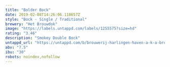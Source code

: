 ```yaml
---
title: "Bolder Bock"
date: 2019-02-08T14:26:06.118657Z
style: "Bock - Single / Traditional"
brewery: "Het Brouwdok"
image: "https://labels.untappd.com/labels/1255575?size=hd"
rating: "3.46"
description: "Smokey Double Bock"
untappd_url: "https://untappd.com/b/brouwerij-harlingen-haven-a-k-a-brouwdok-bolder-bock/1255575"
abv: "7.5"
ibu: "30"
robots: noindex,nofollow
---
```

